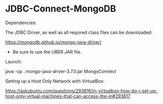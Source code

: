 # JDBC-Connect-MongoDB


Dependencies:

The JDBC Driver, as well as all required class files can be downloaded:

https://mongodb.github.io/mongo-java-driver/

* Be sure to use the UBER JAR file.


Launch:

java -cp .:mongo-java-driver-3.7.0.jar MongoConnect



Setting up a Host Only Network with VirtualBox:

https://askubuntu.com/questions/293816/in-virtualbox-how-do-i-set-up-host-only-virtual-machines-that-can-access-the-in#293817
